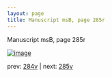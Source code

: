 ```yaml
---
layout: page
title: Manuscript msB, page 285r
---
```


Manuscript msB, page 285r

[![image](http://www.homermultitext.org/iipsrv?OBJ=IIP,1.0&FIF=/project/homer/pyramidal/deepzoom/hmt/vbbifolio/pending/vb_284v_285r.tif&WID=100&CVT=JPEG)](http://www.homermultitext.org/ict2/?urn=urn:cite2:hmt:vbbifolio.pending:vb_284v_285r)

prev:  [284v](../284v) | next:  [285v](../285v)

